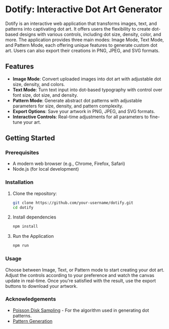 # Dotify: Interactive Dot Art Generator

Dotify is an interactive web application that transforms images, text, and patterns into captivating dot art. It offers users the flexibility to create dot-based designs with various controls, including dot size, density, color, and more. The application provides three main modes: Image Mode, Text Mode, and Pattern Mode, each offering unique features to generate custom dot art. Users can also export their creations in PNG, JPEG, and SVG formats.

## Features

- **Image Mode**: Convert uploaded images into dot art with adjustable dot size, density, and colors.
- **Text Mode**: Turn text input into dot-based typography with control over font size, dot size, and density.
- **Pattern Mode**: Generate abstract dot patterns with adjustable parameters for size, density, and pattern complexity.
- **Export Options**: Save your artwork in PNG, JPEG, and SVG formats.
- **Interactive Controls**: Real-time adjustments for all parameters to fine-tune your art.

## Getting Started

### Prerequisites

- A modern web browser (e.g., Chrome, Firefox, Safari)
- Node.js (for local development)

### Installation

1. Clone the repository:
   ```bash
   git clone https://github.com/your-username/dotify.git
   cd dotify
   ```

2. Install dependencies
    ```bash
    npm install
    ```
   
4. Run the Application
   ```bash
   npm run
   ```

### Usage
Choose between Image, Text, or Pattern mode to start creating your dot art. Adjust the controls according to your preference and watch the canvas update in real-time. Once you're satisfied with the result, use the export buttons to download your artwork.

### Acknowledgements
- [Poisson Disk Sampling](https://github.com/kchapelier/poisson-disk-sampling) - For the algorithm used in generating dot patterns.
- [Pattern Generation](https://openprocessing.org/sketch/1488948)
